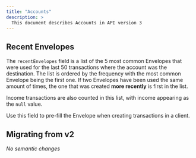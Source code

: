 ```yaml
---
title: "Accounts"
description: >
  This document describes Accounts in API version 3
---
```


## Recent Envelopes

The `recentEnvelopes` field is a list of the 5 most common Envelopes that were used for the last 50 transactions where the account was the destination.
The list is ordered by the frequency with the most common Envelope being the first one. If two Envelopes have been used the same amount of times,
the one that was created **more recently** is first in the list.

Income transactions are also counted in this list, with income appearing as the `null` value.

Use this field to pre-fill the Envelope when creating transactions in a client.

## Migrating from v2

_No semantic changes_
